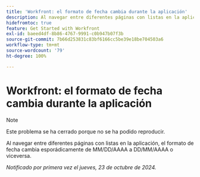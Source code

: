 ```yaml
---
title: 'Workfront: el formato de fecha cambia durante la aplicación'
description: Al navegar entre diferentes páginas con listas en la aplicación, el formato de fecha cambia esporádicamente de MM/DD/AAAA a DD/MM/AAAA o viceversa.
hidefromtoc: true
feature: Get Started with Workfront
exl-id: baeed4df-8b86-4767-9991-c0b947b07f3b
source-git-commit: 7b66d253831c83bf6166cc5be39e18be704503a6
workflow-type: tm+mt
source-wordcount: '79'
ht-degree: 100%

---
```


# Workfront: el formato de fecha cambia durante la aplicación

>[!NOTE]
>
>Este problema se ha cerrado porque no se ha podido reproducir.

Al navegar entre diferentes páginas con listas en la aplicación, el formato de fecha cambia esporádicamente de MM/DD/AAAA a DD/MM/AAAA o viceversa.

_Notificado por primera vez el jueves, 23 de octubre de 2024._
